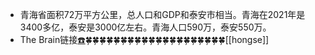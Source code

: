 - 青海省面积72万平方公里，总人口和GDP和泰安市相当。青海在2021年是3400多亿，泰安是3000亿左右。青海人口590万，泰安550万。
- The Brain链接[☎️](brain://api.thebrain.com/g7PXu0IyM0ucARb24SvxiA/huDkh_GGZ0uH_Ozgg58asg/%E9%9D%92%E6%B5%B7)🍀🍀🍀🍀🍀🍀🍀🍀🍀🍀🍀🍀🍀🍀🍀🍀🍀🍀🍀🍀[[hongse]]
